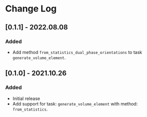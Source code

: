 # Change Log

## [0.1.1] - 2022.08.08

### Added 

- Add method `from_statistics_dual_phase_orientations` to task `generate_volume_element`.

## [0.1.0] - 2021.10.26

### Added

- Initial release
- Add support for task: `generate_volume_element` with method: `from_statistics`.
